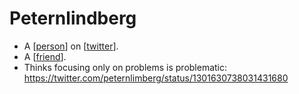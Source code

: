 # Peternlindberg
- A [[person]] on [[twitter]].
- A [[friend]].
- Thinks focusing only on problems is problematic: https://twitter.com/peternlimberg/status/1301630738031431680

[//begin]: # "Autogenerated link references for markdown compatibility"
[person]: person "Person"
[twitter]: twitter "Twitter"
[friend]: friend "friend"
[//end]: # "Autogenerated link references"
